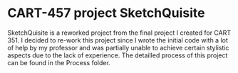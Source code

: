 # CART-457 project SketchQuisite

SketchQuisite is a reworked project from the final project I created for CART 351. I decided to re-work this project since I 
wrote the initial code with a lot of help by my professor and was partially unable to achieve certain stylistic aspects due 
to the lack of experience. The detailled process of this project can be found in the Process folder. 

